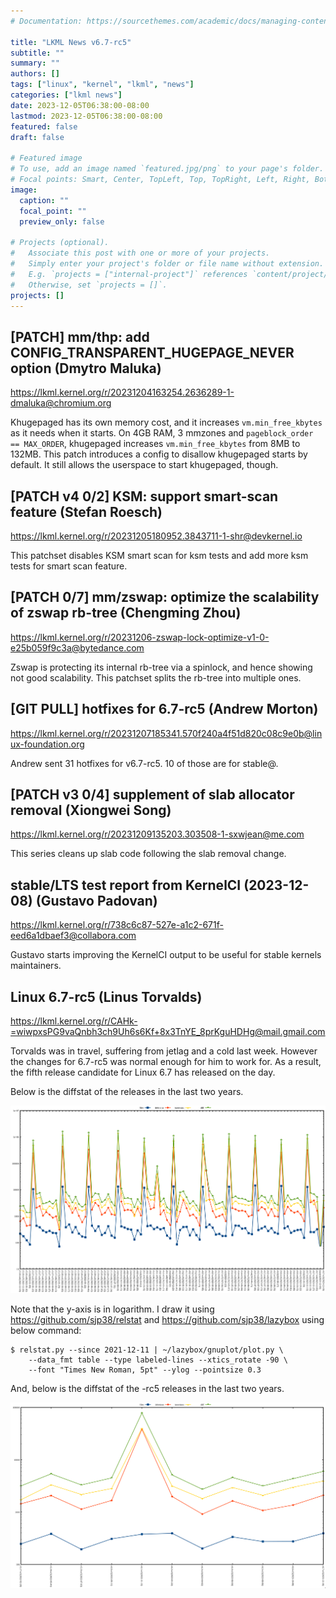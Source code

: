 ```yaml
---
# Documentation: https://sourcethemes.com/academic/docs/managing-content/

title: "LKML News v6.7-rc5"
subtitle: ""
summary: ""
authors: []
tags: ["linux", "kernel", "lkml", "news"]
categories: ["lkml news"]
date: 2023-12-05T06:38:00-08:00
lastmod: 2023-12-05T06:38:00-08:00
featured: false
draft: false

# Featured image
# To use, add an image named `featured.jpg/png` to your page's folder.
# Focal points: Smart, Center, TopLeft, Top, TopRight, Left, Right, BottomLeft, Bottom, BottomRight.
image:
  caption: ""
  focal_point: ""
  preview_only: false

# Projects (optional).
#   Associate this post with one or more of your projects.
#   Simply enter your project's folder or file name without extension.
#   E.g. `projects = ["internal-project"]` references `content/project/deep-learning/index.md`.
#   Otherwise, set `projects = []`.
projects: []
---
```


[PATCH] mm/thp: add CONFIG_TRANSPARENT_HUGEPAGE_NEVER option (Dmytro Maluka)
----------------------------------------------------------------------------

https://lkml.kernel.org/r/20231204163254.2636289-1-dmaluka@chromium.org

Khugepaged has its own memory cost, and it increases `vm.min_free_kbytes` as it
needs when it starts.  On 4GB RAM, 3 mmzones and `pageblock_order ==
MAX_ORDER`, khugepaged increases `vm.min_free_kbytes` from 8MB to 132MB.  This
patch introduces a config to disallow khugepaged starts by default.  It still
allows the userspace to start khugepaged, though.


[PATCH v4 0/2] KSM: support smart-scan feature (Stefan Roesch)
--------------------------------------------------------------

https://lkml.kernel.org/r/20231205180952.3843711-1-shr@devkernel.io

This patchset disables KSM smart scan for ksm tests and add more ksm tests for
smart scan feature.


[PATCH 0/7] mm/zswap: optimize the scalability of zswap rb-tree (Chengming Zhou)
--------------------------------------------------------------------------------

https://lkml.kernel.org/r/20231206-zswap-lock-optimize-v1-0-e25b059f9c3a@bytedance.com

Zswap is protecting its internal rb-tree via a spinlock, and hence showing not
good scalability.  This patchset splits the rb-tree into multiple ones.


[GIT PULL] hotfixes for 6.7-rc5 (Andrew Morton)
-----------------------------------------------

https://lkml.kernel.org/r/20231207185341.570f240a4f51d820c08c9e0b@linux-foundation.org

Andrew sent 31 hotfixes for v6.7-rc5.  10 of those are for stable@.


[PATCH v3 0/4] supplement of slab allocator removal (Xiongwei Song)
-------------------------------------------------------------------

https://lkml.kernel.org/r/20231209135203.303508-1-sxwjean@me.com

This series cleans up slab code following the slab removal change.


stable/LTS test report from KernelCI (2023-12-08) (Gustavo Padovan)
-------------------------------------------------------------------

https://lkml.kernel.org/r/738c6c87-527e-a1c2-671f-eed6a1dbaef3@collabora.com

Gustavo starts improving the KernelCI output to be useful for stable kernels
maintainers.


Linux 6.7-rc5 (Linus Torvalds)
------------------------------

https://lkml.kernel.org/r/CAHk-=wiwpxsPG9vaQnbh3ch9Uh6s6Kf+8x3TnYE_8prKguHDHg@mail.gmail.com

Torvalds was in travel, suffering from jetlag and a cold last week.  However
the changes for 6.7-rc5 was normal enough for him to work for.  As a result,
the fifth release candidate for Linux 6.7 has released on the day.

Below is the diffstat of the releases in the last two years.

![Kernel release stat](/img/kernel_release_stat/linux_stat_v6.7-rc5.png)

Note that the y-axis is in logarithm.  I draw it using
https://github.com/sjp38/relstat and https://github.com/sjp38/lazybox using
below command:

    $ relstat.py --since 2021-12-11 | ~/lazybox/gnuplot/plot.py \
	    --data_fmt table --type labeled-lines --xtics_rotate -90 \
	    --font "Times New Roman, 5pt" --ylog --pointsize 0.3


And, below is the diffstat of the -rc5 releases in the last two years.

![rc5 release stat](/img/kernel_release_stat/linux_stat_v6.7-rc5-only.png)
